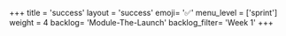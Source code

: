 +++
title = 'success'
layout = 'success'
emoji= '✅'
menu_level = ['sprint']
weight = 4
backlog= 'Module-The-Launch'
backlog_filter= 'Week 1'
+++
